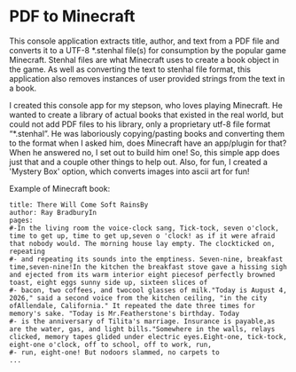 # PDF to Minecraft 

This console application extracts title, author, and text from a PDF file and converts it to a UTF-8 *.stenhal file(s) for consumption by the popular game Minecraft. Stenhal files are what Minecraft uses to create a book object in the game. As well as converting the text to stenhal file format, this application also removes instances of user provided strings from the text in a book. 

I created this console app for my stepson, who loves playing Minecraft. He wanted to create a library of actual books that existed in the real world, but could not add PDF files to his library, only a proprietary utf-8 file format “*.stenhal”. He was laboriously copying/pasting books and converting them to the format when I asked him, does Minecraft have an app/plugin for that? When he answered no, I set out to build him one! So, this simple app does just that and a couple other things to help out. Also, for fun, I created a 'Mystery Box' option, which converts images into ascii art for fun!

Example of Minecraft book: 
```
title: There Will Come Soft RainsBy
author: Ray BradburyIn
pages:
#-In the living room the voice-clock sang, Tick-tock, seven o'clock, time to get up, time to get up,seven o 'clock! as if it were afraid that nobody would. The morning house lay empty. The clockticked on, repeating
#- and repeating its sounds into the emptiness. Seven-nine, breakfast time,seven-nine!In the kitchen the breakfast stove gave a hissing sigh and ejected from its warm interior eight piecesof perfectly browned toast, eight eggs sunny side up, sixteen slices of
#- bacon, two coffees, and twocool glasses of milk."Today is August 4, 2026," said a second voice from the kitchen ceiling, "in the city ofAllendale, California." It repeated the date three times for memory's sake. "Today is Mr.Featherstone's birthday. Today
#- is the anniversary of Tilita's marriage. Insurance is payable,as are the water, gas, and light bills."Somewhere in the walls, relays clicked, memory tapes glided under electric eyes.Eight-one, tick-tock, eight-one o'clock, off to school, off to work, run,
#- run, eight-one! But nodoors slammed, no carpets to
...

```
